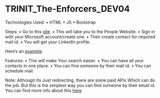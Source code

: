 # TRINIT_The-Enforcers_DEV04

Technologies Used:
•	HTML
•	JS
•	Bootstrap

<p1>Steps:<p1>
•	Go to this [site](https://abhijithhegde.github.io/TRINIT_The-Enforcers_DEV04/).
•	This will take you to the People Website.
•	Sign in with your Microsoft account/create one.
•	Then create contact for required mail id.
•	You will get your LinkedIn profile.

 Here’s an [example](https://drive.google.com/file/d/1X5LJR5R4Cerz7NpONafJPDjyNp4i-2kP/view?usp=sharing).

  Features:
•	This will make Your search easier.
•	You can have all your contacts in one place.
•	You can fine someone by their mail id.
•	You can schedule mail.		

Note:
Although Its Just redirecting, there are some paid APIs Which can do the job.
But this is the simplest way you can find someone by their email id. You can find more info about this [here](https://developer.linkedin.com/).
